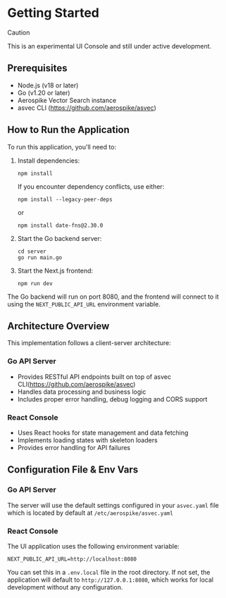 # Getting Started

> [!CAUTION]
> This is an experimental UI Console and still under active development.

## Prerequisites

- Node.js (v18 or later)
- Go (v1.20 or later)
- Aerospike Vector Search instance
- asvec CLI (https://github.com/aerospike/asvec)

## How to Run the Application
To run this application, you'll need to:

1. Install dependencies:
   ```shellscript
   npm install
   ```
   
   If you encounter dependency conflicts, use either:
   ```shellscript
   npm install --legacy-peer-deps
   ```
   or
   ```shellscript
   npm install date-fns@2.30.0
   ```

2. Start the Go backend server:
   ```shellscript
   cd server
   go run main.go
   ```

3. Start the Next.js frontend:
   ```shellscript
   npm run dev
   ```

The Go backend will run on port 8080, and the frontend will connect to it using the `NEXT_PUBLIC_API_URL` environment variable.

## Architecture Overview

This implementation follows a client-server architecture:

### Go API Server

- Provides RESTful API endpoints built on top of asvec CLI(https://github.com/aerospike/asvec)
- Handles data processing and business logic 
- Includes proper error handling, debug logging and CORS support

### React Console

- Uses React hooks for state management and data fetching
- Implements loading states with skeleton loaders
- Provides error handling for API failures


## Configuration File & Env Vars

### Go API Server
The server will use the default settings configured in
your `asvec.yaml` file which is located by default at 
`/etc/aerospike/asvec.yaml`

### React Console

The UI application uses the following environment variable:

```
NEXT_PUBLIC_API_URL=http://localhost:8080
```

You can set this in a `.env.local` file in the root directory. If not set, the 
application will default to `http://127.0.0.1:8080`, which works 
for local development without any configuration.


